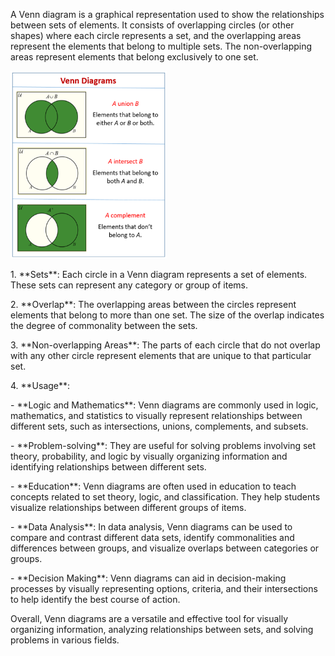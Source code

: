  
<p>A Venn diagram is a graphical representation used to show the relationships between sets of elements. It consists of overlapping circles (or other shapes) where each circle represents a set, and the overlapping areas represent the elements that belong to multiple sets. The non-overlapping areas represent elements that belong exclusively to one set.<p>
<img src="image.png" alt="???" width="250" height="300"> 

<p>1. **Sets**: Each circle in a Venn diagram represents a set of elements. These sets can represent any category or group of items.</p>

<p>2. **Overlap**: The overlapping areas between the circles represent elements that belong to more than one set. The size of the overlap indicates the degree of commonality between the sets.</p>

<p>3. **Non-overlapping Areas**: The parts of each circle that do not overlap with any other circle represent elements that are unique to that particular set.</p>

<p>4. **Usage**:</p>
   <p>- **Logic and Mathematics**: Venn diagrams are commonly used in logic, mathematics, and statistics to visually represent relationships between different sets, such as intersections, unions, complements, and subsets.</p>
  <p> - **Problem-solving**: They are useful for solving problems involving set theory, probability, and logic by visually organizing information and identifying relationships between different sets.</p>
  <p> - **Education**: Venn diagrams are often used in education to teach concepts related to set theory, logic, and classification. They help students visualize relationships between different groups of items.</p>
  <p> - **Data Analysis**: In data analysis, Venn diagrams can be used to compare and contrast different data sets, identify commonalities and differences between groups, and visualize overlaps between categories or groups.</p>
  <p> - **Decision Making**: Venn diagrams can aid in decision-making processes by visually representing options, criteria, and their intersections to help identify the best course of action.</p>

<p>Overall, Venn diagrams are a versatile and effective tool for visually organizing information, analyzing relationships between sets, and solving problems in various fields.<p>
